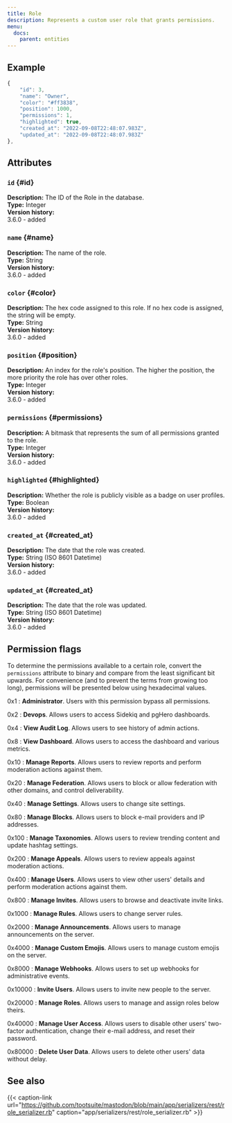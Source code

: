 ```yaml
---
title: Role
description: Represents a custom user role that grants permissions.
menu:
  docs:
    parent: entities
---
```


## Example

```javascript
{
	"id": 3,
	"name": "Owner",
	"color": "#ff3838",
	"position": 1000,
	"permissions": 1,
	"highlighted": true,
	"created_at": "2022-09-08T22:48:07.983Z",
	"updated_at": "2022-09-08T22:48:07.983Z"
},
```

## Attributes

### `id` {#id}

**Description:** The ID of the Role in the database.\
**Type:** Integer\
**Version history:**\
3.6.0 - added

### `name` {#name}

**Description:** The name of the role.\
**Type:** String\
**Version history:**\
3.6.0 - added

### `color` {#color}

**Description:** The hex code assigned to this role. If no hex code is assigned, the string will be empty.\
**Type:** String\
**Version history:**\
3.6.0 - added

### `position` {#position}

**Description:** An index for the role's position. The higher the position, the more priority the role has over other roles.\
**Type:** Integer\
**Version history:**\
3.6.0 - added

### `permissions` {#permissions}

**Description:** A bitmask that represents the sum of all permissions granted to the role.\
**Type:** Integer\
**Version history:**\
3.6.0 - added

### `highlighted` {#highlighted}

**Description:** Whether the role is publicly visible as a badge on user profiles.\
**Type:** Boolean\
**Version history:**\
3.6.0 - added

### `created_at` {#created_at}

**Description:** The date that the role was created.\
**Type:** String (ISO 8601 Datetime)\
**Version history:**\
3.6.0 - added

### `updated_at` {#created_at}

**Description:** The date that the role was updated.\
**Type:** String (ISO 8601 Datetime)\
**Version history:**\
3.6.0 - added

## Permission flags

To determine the permissions available to a certain role, convert the `permissions` attribute to binary and compare from the least significant bit upwards. For convenience (and to prevent the terms from growing too long), permissions will be presented below using hexadecimal values.

0x1
: **Administrator**. Users with this permission bypass all permissions.

0x2
: **Devops**. Allows users to access Sidekiq and pgHero dashboards.

0x4
: **View Audit Log**. Allows users to see history of admin actions.

0x8
: **View Dashboard**. Allows users to access the dashboard and various metrics.

0x10
: **Manage Reports**. Allows users to review reports and perform moderation actions against them.

0x20
: **Manage Federation**. Allows users to block or allow federation with other domains, and control deliverability.

0x40
: **Manage Settings**. Allows users to change site settings.

0x80
: **Manage Blocks**. Allows users to block e-mail providers and IP addresses.

0x100
: **Manage Taxonomies**. Allows users to review trending content and update hashtag settings.

0x200
: **Manage Appeals**. Allows users to review appeals against moderation actions.

0x400
: **Manage Users**. Allows users to view other users' details and perform moderation actions against them.

0x800
: **Manage Invites**. Allows users to browse and deactivate invite links.

0x1000
: **Manage Rules**. Allows users to change server rules.

0x2000
: **Manage Announcements**. Allows users to manage announcements on the server.

0x4000
: **Manage Custom Emojis**. Allows users to manage custom emojis on the server.

0x8000
: **Manage Webhooks**. Allows users to set up webhooks for administrative events.

0x10000
: **Invite Users**. Allows users to invite new people to the server.

0x20000
: **Manage Roles**. Allows users to manage and assign roles below theirs.

0x40000
: **Manage User Access**. Allows users to disable other users' two-factor authentication, change their e-mail address, and reset their password.

0x80000
: **Delete User Data**. Allows users to delete other users' data without delay.

## See also

{{< caption-link url="https://github.com/tootsuite/mastodon/blob/main/app/serializers/rest/role_serializer.rb" caption="app/serializers/rest/role_serializer.rb" >}}
